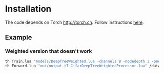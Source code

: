 # Installation

The code depends on Torch http://torch.ch. Follow instructions [here](http://torch.ch/docs/getting-started.html).

## Example

### Weighted version that doesn't work
```bash
th Train.lua "models/DeepTreeWeighted.lua -channels 8 -nodedepth 1 -pool 3,6 CifarDeepTreeWeightedProcessor.lua -flip 0.5 -minCropPercent 0.8" /data/cifar10/trainval.txt out/output.t7 -val /data/cifar10/test.txt -valSize -1 -valEvery 1 -batchSize 128 -epochSize -1 -epochs 100 -learningRate 1 -LRDropEvery 20 -LRDropFactor 5
th Forward.lua "out/output.t7 CifarDeepTreeWeightedProcessor.lua" /data/cifar10/test.txt -batchSize 128
```
